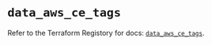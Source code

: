 # `data_aws_ce_tags`

Refer to the Terraform Registory for docs: [`data_aws_ce_tags`](https://www.terraform.io/docs/providers/aws/d/ce_tags).
